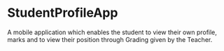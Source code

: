 # StudentProfileApp

A mobile application which enables the student to view their own profile, marks and to view their position through Grading given by the Teacher.
